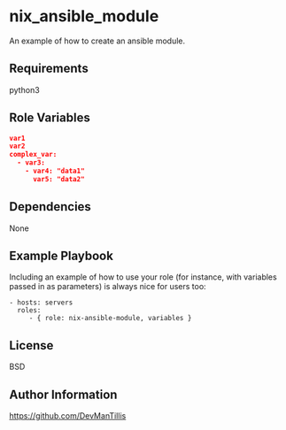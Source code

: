nix_ansible_module
=========

An example of how to create an ansible module.

Requirements
------------

python3

Role Variables
--------------

```json
var1
var2
complex_var:
  - var3:
    - var4: "data1"
      var5: "data2"
```

Dependencies
------------

None

Example Playbook
----------------

Including an example of how to use your role (for instance, with variables passed in as parameters) is always nice for users too:

    - hosts: servers
      roles:
         - { role: nix-ansible-module, variables }

License
-------

BSD

Author Information
------------------

https://github.com/DevManTillis

